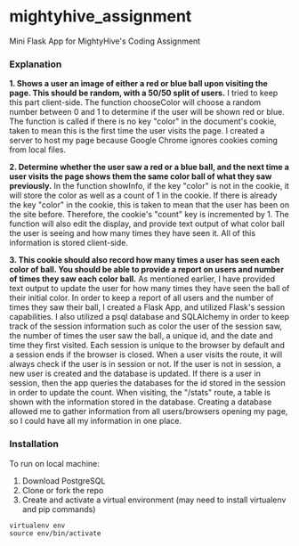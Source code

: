 # mightyhive_assignment
Mini Flask App for MightyHive's Coding Assignment

### Explanation
**1. Shows a user an image of either a red or blue ball upon visiting the page. This should be random, with a 50/50 split of users.**
I tried to keep this part client-side. The function chooseColor will choose a random number between 0 and 1 to determine if the user will be shown red or blue. The function is called if there is no key "color" in the document's cookie, taken to mean this is the first time the user visits the page. I created a server to host my page because Google Chrome ignores cookies coming from local files.

**2.  Determine whether the user saw a red or a blue ball, and the next time a user visits the page shows them the same color ball of what they saw previously.**
In the function showInfo, if the key "color" is not in the cookie, it will store the color as well as a count of 1 in the cookie. If there is already the key "color" in the cookie, this is taken to mean that the user has been on the site before. Therefore, the cookie's "count" key is incremented by 1. The function will also edit the display, and provide text output of what color ball the user is seeing and how many times they have seen it. All of this information is stored client-side.

**3.  This cookie should also record how many times a user has seen each color of ball. You should be able to provide a report on users and number of times they saw each color ball.**
As mentioned earlier, I have provided text output to update the user for how many times they have seen the ball of their initial color.
In order to keep a report of all users and the number of times they saw their ball, I created a Flask App, and utilized Flask's session capabilities. I also utilized a psql database and SQLAlchemy in order to keep track of the session information such as color the user of the session saw, the number of times the user saw the ball, a unique id, and the date and time they first visited. Each session is unique to the browser by default and a session ends if the browser is closed. When a user visits the route, it will always check if the user is in session or not. If the user is not in session, a new user is created and the database is updated. If there is a user in session, then the app queries the databases for the id stored in the session in order to update the count.
When visiting, the "/stats" route, a table is shown with the information stored in the database. Creating a database allowed me to gather information from all users/browsers opening my page, so I could have all my information in one place.

### Installation
To run on local machine:

1. Download PostgreSQL
2. Clone or fork the repo
3. Create and activate a virtual environment (may need to install virtualenv and pip commands)
```
virtualenv env
source env/bin/activate
```
